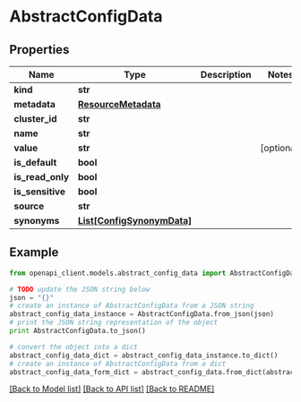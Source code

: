 # AbstractConfigData


## Properties
Name | Type | Description | Notes
------------ | ------------- | ------------- | -------------
**kind** | **str** |  | 
**metadata** | [**ResourceMetadata**](ResourceMetadata.md) |  | 
**cluster_id** | **str** |  | 
**name** | **str** |  | 
**value** | **str** |  | [optional] 
**is_default** | **bool** |  | 
**is_read_only** | **bool** |  | 
**is_sensitive** | **bool** |  | 
**source** | **str** |  | 
**synonyms** | [**List[ConfigSynonymData]**](ConfigSynonymData.md) |  | 

## Example

```python
from openapi_client.models.abstract_config_data import AbstractConfigData

# TODO update the JSON string below
json = "{}"
# create an instance of AbstractConfigData from a JSON string
abstract_config_data_instance = AbstractConfigData.from_json(json)
# print the JSON string representation of the object
print AbstractConfigData.to_json()

# convert the object into a dict
abstract_config_data_dict = abstract_config_data_instance.to_dict()
# create an instance of AbstractConfigData from a dict
abstract_config_data_form_dict = abstract_config_data.from_dict(abstract_config_data_dict)
```
[[Back to Model list]](../ccloud/README.md#documentation-for-models) [[Back to API list]](../ccloud/README.md#documentation-for-api-endpoints) [[Back to README]](../ccloud/README.md)


